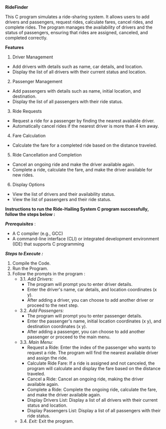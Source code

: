 ****RideFinder****

This C program simulates a ride-sharing system. It allows users to add drivers and passengers, request rides, calculate fares, cancel rides, and complete rides. The program manages the availability of drivers and the status of passengers, ensuring that rides are assigned, canceled, and completed correctly.

**Features**
1. Driver Management
  - Add drivers with details such as name, car details, and location.
  - Display the list of all drivers with their current status and location.
2. Passenger Management
  - Add passengers with details such as name, initial location, and destination.
  - Display the list of all passengers with their ride status.
3. Ride Requests
  - Request a ride for a passenger by finding the nearest available driver.
  - Automatically cancel rides if the nearest driver is more than 4 km away.
4. Fare Calculation
  - Calculate the fare for a completed ride based on the distance traveled.
5. Ride Cancellation and Completion
  - Cancel an ongoing ride and make the driver available again.
  - Complete a ride, calculate the fare, and make the driver available for new rides.
6. Display Options
  - View the list of drivers and their availability status.
  - View the list of passengers and their ride status.

**Instructions to run the Ride-Hailing System C program successfully, follow the steps below :**

**_Prerequisites_** :
  - A C compiler (e.g., GCC)
  - A command-line interface (CLI) or integrated development environment (IDE) that supports C programming

**_Steps to Execute :_** 

1. Compile the Code.
2. Run the Program.
3. Follow the prompts in the program :
   - 3.1. _Add Drivers:_
       - The program will prompt you to enter driver details.
       - Enter the driver's name, car details, and location coordinates (x y).
       - After adding a driver, you can choose to add another driver or proceed to the next step.
   - 3.2. _Add Passengers:_
       - The program will prompt you to enter passenger details.
       - Enter the passenger's name, initial location coordinates (x y), and destination coordinates (x y).
       - After adding a passenger, you can choose to add another passenger or proceed to the main menu.
   - 3.3. _Main Menu:_
       - Request a Ride: Enter the index of the passenger who wants to request a ride. The program will find the nearest available driver and assign the ride.
       - Calculate Ride Fare: If a ride is assigned and not canceled, the program will calculate and display the fare based on the distance traveled.
       - Cancel a Ride: Cancel an ongoing ride, making the driver available again.
       - Complete a Ride: Complete the ongoing ride, calculate the fare, and make the driver available again.
       - Display Drivers List: Display a list of all drivers with their current status and location.
       - Display Passengers List: Display a list of all passengers with their ride status.
   - 3.4. _Exit:_ Exit the program.
